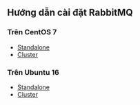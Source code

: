 ## Hướng dẫn cài đặt RabbitMQ

### Trên CentOS 7

- [Standalone](/docs/tutorials/setup-standalone/CENTOS-7.md)
- [Cluster](/docs/tutorials/setup-cluster/cluster-centos.md)

### Trên Ubuntu 16

- [Standalone](/docs/tutorials/setup-standalone/Ubuntu-16.md)
- [Cluster](/docs/tutorials/setup-cluster/cluster-ubuntu.md)